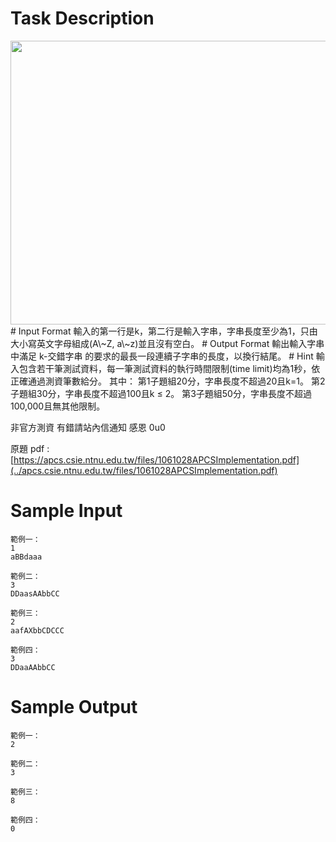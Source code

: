 # Task Description
<img src="./ShowImage_id_1065" height="454" width="1000" />
# Input Format
輸入的第一行是k，第二行是輸入字串，字串長度至少為1，只由大小寫英文字母組成(A\~Z, a\~z)並且沒有空白。
# Output Format
輸出輸入字串中滿足 k-交錯字串 的要求的最長一段連續子字串的長度，以換行結尾。
# Hint
輸入包含若干筆測試資料，每一筆測試資料的執行時間限制(time limit)均為1秒，依正確通過測資筆數給分。  
其中：  
 第1子題組20分，字串長度不超過20且k=1。  
 第2子題組30分，字串長度不超過100且k ≤ 2。  
 第3子題組50分，字串長度不超過100,000且無其他限制。

非官方測資 有錯請站內信通知 感恩 0u0

原題 pdf : [https://apcs.csie.ntnu.edu.tw/files/1061028APCSImplementation.pdf](../apcs.csie.ntnu.edu.tw/files/1061028APCSImplementation.pdf)
# Sample Input
```
範例一：
1 
aBBdaaa

範例二：
3 
DDaasAAbbCC

範例三：
2 
aafAXbbCDCCC

範例四：
3 
DDaaAAbbCC
```
# Sample Output
```
範例一：
2

範例二：
3

範例三：
8

範例四：
0
```

